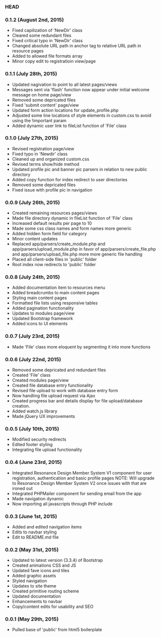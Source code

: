 ### HEAD

### 0.1.2 (August 2nd, 2015)
*   Fixed capilization of 'NewDir' class
*   Cleared some redundant files
*   Fixed critical typo in 'NewDir' class
*   Changed absolute URL path in anchor tag to relative URL path in resource pages
*   Added to allowed file formats array
*   Minor copy edit to registratioin view/page

### 0.1.1 (July 28th, 2015)
*   Updated nagivation to point to all latest pages/views
*   Messages sent via 'flash' function now appear under initial welcome message on home page/view
*   Removed some depricated files
*   Fixed 'submit content' page/view
*   Updated form action locations for update_profile.php
*   Adjusted some line locations of style elements in custom.css to avoid using the !important param
*   Added dynamic user link to fileList function of 'File' class

### 0.1.0 (July 27th, 2015)
*   Revised registration page/view
*   Fixed typo in 'Newdir' class
*   Cleaned up and organized custom.css
*   Revised terms show/hide method
*   Updated profile pic and banner pic parsers in relation to new public directory
*   Added copy function for index redirect to user directories
*   Removed some depricated files
*   Fixed issue with profile pic in navigation

### 0.0.9 (July 26th, 2015)
*   Created remaining resources pages/views
*   Made file directory dynamic in fileList function of 'File' class
*   Increased default results per page to 10
*   Made some css class names and form names more generic
*   Added hidden form field for category
*   Minor content updates
*   Replaced app/parsers/create_module.php and app/parsers/upload_module.php in favor of app/parsers/create_file.php and app/parsers/upload_file.php more more generic file handling
*   Placed all client-side files in 'public' folder
*   Root index now redirects to 'public' folder

### 0.0.8 (July 24th, 2015)
*   Added documentation item to resources menu
*   Added breadcrumbs to main content pages
*   Styling main content pages
*   Formatted file lists using responsive tables
*   Added pagination functionality
*   Updates to modules page/view
*   Updated Bootstrap framework
*   Added icons to UI elements

### 0.0.7 (July 23rd, 2015)
*   Made 'File' class more eloquent by segmenting it into more functions

### 0.0.6 (July 22nd, 2015)
*   Removed some depricated and redundant files
*   Created 'File' class
*   Created modules page/view
*   Created file database entry functionality
*   Revised file upload to work with database entry form
*   Now handling file upload request via Ajax
*   Created progress bar and details display for file upload/database creation.
*   Added watch.js library
*   Made jQuery UX improvements

### 0.0.5 (July 10th, 2015)
*   Modified security redirects
*   Edited footer styling
*   Integrating file upload functionality

### 0.0.4 (June 23rd, 2015)

*   Integrated Resonance Design Member System V1 component for user registration, authentication and basic profile pages
NOTE: Will upgrade to Resonance Design Member System V2 once issues with that are ironed out
*   Integrated PHPMailer component for sending email from the app
*   Made navigation dynamic
*   Now importing all javascripts through PHP include

### 0.0.3 (June 1st, 2015)

*   Added and edited navigation items
*   Edits to navbar styling
*   Edit to README.md file

### 0.0.2 (May 31st, 2015)

*   Updated to latest version (3.3.4) of Bootstrap
*   Created animations CSS and JS
*   Updated fave icons and tiles
*   Added graphic assets
*   Styled navigation
*   Updates to site theme
*   Created primitive routing scheme
*   Updated documentation
*   Enhancements to navbar
*   Copy/content edits for usability and SEO

### 0.0.1 (May 29th, 2015)

*	Pulled base of 'public' from html5 boilerplate